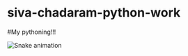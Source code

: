 # siva-chadaram-python-work
#My pythoning!!!

![Snake animation](https://github.com/siva-chadaram-programming/siva-chadaram-programming/blob/output/github-contribution-grid-snake.svg)
